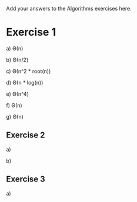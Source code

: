 Add your answers to the Algorithms exercises here.

# Exercise 1

a) Θ(n)

b) Θ(n/2)

c) Θ(n^2 * root(n))

d) Θ(n * log(n))

e) Θ(n^4)

f) Θ(n)

g) Θ(n)

## Exercise 2

a) 

b) 

## Exercise 3

a)
